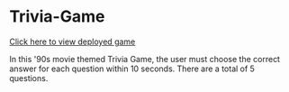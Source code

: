 # Trivia-Game

[Click here to view deployed game](https://makicoding.github.io/Trivia-Game/index.html)
<br>

In this '90s movie themed Trivia Game, the user must choose the correct answer for each question within 10 seconds. There are a total of 5 questions.
